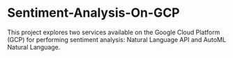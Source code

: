 # Sentiment-Analysis-On-GCP
This project explores two services available on the Google Cloud Platform (GCP) for performing sentiment analysis: Natural Language API and AutoML Natural Language.
